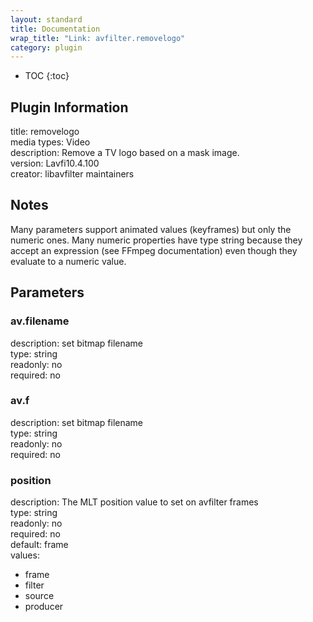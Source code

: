 ```yaml
---
layout: standard
title: Documentation
wrap_title: "Link: avfilter.removelogo"
category: plugin
---
```

* TOC
{:toc}

## Plugin Information

title: removelogo  
media types:
Video  
description: Remove a TV logo based on a mask image.  
version: Lavfi10.4.100  
creator: libavfilter maintainers  

## Notes

Many parameters support animated values (keyframes) but only the numeric ones. Many numeric properties have type string because they accept an expression (see FFmpeg documentation) even though they evaluate to a numeric value.

## Parameters

### av.filename

  
description:
set bitmap filename  
type: string  
readonly: no  
required: no  

### av.f

  
description:
set bitmap filename  
type: string  
readonly: no  
required: no  

### position

  
description:
The MLT position value to set on avfilter frames  
type: string  
readonly: no  
required: no  
default: frame  
values:  

* frame
* filter
* source
* producer

